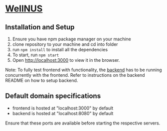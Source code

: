 # [WellNUS](https://wellnus-frontend.vercel.app/)

## Installation and Setup
1. Ensure you have npm package manager on your machine
2. clone repository to your machine and cd into folder
3. run `npm install` to install all the dependencies
4. To start, run `npm start`
5. Open [http://localhost:3000](http://localhost:3000) to view it in the browser.

Note: To fully test frontend with functionality, the [backend](https://github.com/WellNUS/backend) has to be running concurrently with the frontend. Refer to instructions on the backend README on how to setup backend.

## Default domain specifications
- frontend is hosted at "localhost:3000" by default
- backend is hosted at "localhost:8080" by default

Ensure that these ports are available before starting the respective servers.
